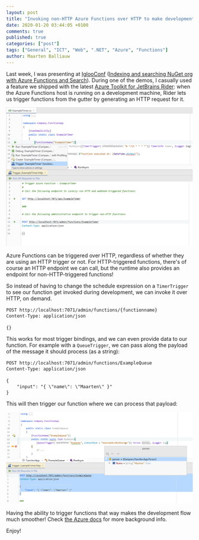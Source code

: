 ```yaml
---
layout: post
title: "Invoking non-HTTP Azure Functions over HTTP to make development easier"
date: 2020-01-20 03:44:05 +0100
comments: true
published: true
categories: ["post"]
tags: ["General", "ICT", "Web", ".NET", "Azure", "Functions"]
author: Maarten Balliauw
---
```


Last week, I was presenting at [IglooConf](https://www.iglooconf.fi) ([Indexing and searching NuGet org with Azure Functions and Search](https://www.youtube.com/watch?v=ZxH133cyns8)). During one of the demos, I casually used a feature we shipped with the latest [Azure Toolkit for JetBrains Rider](https://plugins.jetbrains.com/plugin/11220-azure-toolkit-for-rider): when the Azure Functions host is running on a development machine, Rider lets us trigger functions from the gutter by generating an HTTP request for it.

![Trigger Azure Functions from Rider](/images/2020/01/trigger-azure-functions-from-rider.png)

Azure Functions can be triggered over HTTP, regardless of whether they are using an HTTP trigger or not. For HTTP-triggered functions, there's of course an HTTP endpoint we can call, but the runtime also provides an endpoint for non-HTTP-triggered functions!

So instead of having to change the schedule expression on a `TimerTrigger` to see our function get invoked during development, we can invoke it over HTTP, on demand.

```
POST http://localhost:7071/admin/functions/{functionname}
Content-Type: application/json

{}
```

This works for most trigger bindings, and we can even provide data to our function. For example with a `QueueTrigger`, we can pass along the payload of the message it should process (as a string):

```
POST http://localhost:7071/admin/functions/ExampleQueue
Content-Type: application/json

{
    "input": "{ \"name\": \"Maarten\" }"
}
```

This will then trigger our function where we can process that payload:

![Invoke Azure Function with payload](/images/2020/01/azure-functions-invocation-from-rider-with-payload.png)

Having the ability to trigger functions that way makes the development flow much smoother! Check [the Azure docs](https://docs.microsoft.com/en-us/azure/azure-functions/functions-run-local#passing-test-data-to-a-function) for more background info.

Enjoy!